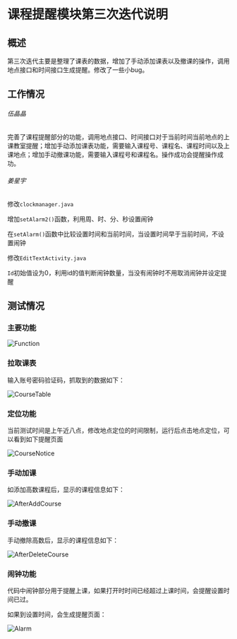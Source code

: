 # 课程提醒模块第三次迭代说明

## 概述

第三次迭代主要是整理了课表的数据，增加了手动添加课表以及撤课的操作，调用地点接口和时间接口生成提醒。修改了一些小bug。

## 工作情况

###### 伍晶晶

完善了课程提醒部分的功能，调用地点接口、时间接口对于当前时间当前地点的上课教室提醒；增加手动添加课表功能，需要输入课程号、课程名、课程时间以及上课地点；增加手动撤课功能，需要输入课程号和课程名。操作成功会提醒操作成功。

###### 姜星宇

修改`clockmanager.java`

增加`setAlarm2()`函数，利用周、时、分、秒设置闹钟

在`setAlarm()`函数中比较设置时间和当前时间，当设置时间早于当前时间，不设置闹钟

修改`EditTextActivity.java`

`Id`初始值设为0，利用id的值判断闹钟数量，当没有闹钟时不用取消闹钟并设定提醒

## 测试情况

### 主要功能

![Function](./img/Function.jpg)

### 拉取课表

输入账号密码验证码，抓取到的数据如下：

![CourseTable](./img/CourseTable.jpg)



### 定位功能

当前测试时间是上午近八点，修改地点定位的时间限制，运行后点击地点定位，可以看到如下提醒页面

![CourseNotice](./img/CourseNotice.jpg)

### 手动加课

如添加高数课程后，显示的课程信息如下：

![AfterAddCourse](./img/AfterAddCourse.jpg)

### 手动撤课

手动撤除高数后，显示的课程信息如下：

![AfterDeleteCourse](./img/AfterDeleteCourse.jpg)

### 闹钟功能

代码中闹钟部分用于提醒上课，如果打开时时间已经超过上课时间，会提醒设置时间已过。

如果到设置时间，会生成提醒页面：

![Alarm](./img/Alarm.jpg)